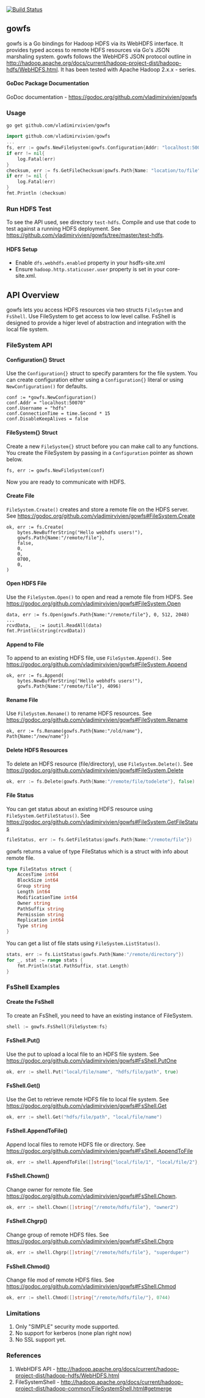 [![Build Status](https://drone.io/github.com/vladimirvivien/gowfs/status.png)](https://drone.io/github.com/vladimirvivien/gowfs/latest)

## gowfs 
gowfs is a Go bindings for Hadoop HDFS via its WebHDFS interface.  It provides typed access to remote HDFS resources via Go's JSON marshaling system.  gowfs follows the WebHDFS JSON protocol outline in  http://hadoop.apache.org/docs/current/hadoop-project-dist/hadoop-hdfs/WebHDFS.html.  It has been tested with Apache Hadoop 2.x.x - series.

#### GoDoc Package Documentation
GoDoc documentation - https://godoc.org/github.com/vladimirvivien/gowfs

### Usage
```
go get github.com/vladimirvivien/gowfs
```
```go
import github.com/vladimirvivien/gowfs
...
fs, err := gowfs.NewFileSystem(gowfs.Configuration{Addr: "localhost:50070", User: "hdfs"})
if err != nil{
	log.Fatal(err)
}
checksum, err := fs.GetFileChecksum(gowfs.Path{Name: "location/to/file"})
if err != nil {
	log.Fatal(err)
}
fmt.Println (checksum)
```

### Run HDFS Test
To see the API used, see directory `test-hdfs`. Compile and use that code to test against a running  HDFS deployment.  See https://github.com/vladimirvivien/gowfs/tree/master/test-hdfs.

#### HDFS Setup
* Enable `dfs.webhdfs.enabled` property in your hsdfs-site.xml 
* Ensure `hadoop.http.staticuser.user` property is set in your core-site.xml.


## API Overview
gowfs lets you access HDFS resources via two structs `FileSystem` and `FsShell`.  Use FileSystem to get access to low level callse.  FsShell is designed to provide a higer level of abstraction and integration with the local file system.

### FileSystem API 
#### Configuration{} Struct
Use the `Configuration{}` struct to specify paramters for the file system.  You can create configuration either using a `Configuration{}` literal or using `NewConfiguration()` for defaults. 

```
conf := *gowfs.NewConfiguration()
conf.Addr = "localhost:50070"
conf.Username = "hdfs"
conf.ConnectionTime = time.Second * 15
conf.DisableKeepAlives = false 
```

#### FileSystem{} Struct
Create a new `FileSystem{}` struct before you can make call to any functions.  You create the FileSystem by passing in a `Configuration` pointer as shown below. 
```
fs, err := gowfs.NewFileSystem(conf)
```
Now you are ready to communicate with HDFS.

#### Create File
`FileSystem.Create()` creates and store a remote file on the HDFS server.
See https://godoc.org/github.com/vladimirvivien/gowfs#FileSystem.Create
```
ok, err := fs.Create(
    bytes.NewBufferString("Hello webhdfs users!"),
	gowfs.Path{Name:"/remote/file"},
	false,
	0,
	0,
	0700,
	0,
)
```

#### Open HDFS File
Use the `FileSystem.Open()` to open and read a remote file from HDFS.  See https://godoc.org/github.com/vladimirvivien/gowfs#FileSystem.Open
```
data, err := fs.Open(gowfs.Path{Name:"/remote/file"}, 0, 512, 2048)
...
rcvdData, _ := ioutil.ReadAll(data)
fmt.Println(string(rcvdData))

```

#### Append to File
To append to an existing HDFS file, use `FileSystem.Append()`.  See https://godoc.org/github.com/vladimirvivien/gowfs#FileSystem.Append
```
ok, err := fs.Append(
    bytes.NewBufferString("Hello webhdfs users!"),
    gowfs.Path{Name:"/remote/file"}, 4096)
```

#### Rename File
Use `FileSystem.Rename()` to rename HDFS resources. See https://godoc.org/github.com/vladimirvivien/gowfs#FileSystem.Rename
```
ok, err := fs.Rename(gowfs.Path{Name:"/old/name"}, Path{Name:"/new/name"})
```

#### Delete HDFS Resources
To delete an HDFS resource (file/directory), use `FileSystem.Delete()`.  See https://godoc.org/github.com/vladimirvivien/gowfs#FileSystem.Delete
```go
ok, err := fs.Delete(gowfs.Path{Name:"/remote/file/todelete"}, false)
```

#### File Status
You can get status about an existing HDFS resource using `FileSystem.GetFileStatus()`. See https://godoc.org/github.com/vladimirvivien/gowfs#FileSystem.GetFileStatus

```go
fileStatus, err := fs.GetFileStatus(gowfs.Path{Name:"/remote/file"})
```
gowfs returns a value of type FileStatus which is a struct with info about remote file.
```go
type FileStatus struct {
	AccesTime int64
    BlockSize int64
    Group string
    Length int64
    ModificationTime int64
    Owner string
    PathSuffix string
    Permission string
    Replication int64
    Type string
}
```
You can get a list of file stats using `FileSystem.ListStatus()`.
```go
stats, err := fs.ListStatus(gowfs.Path{Name:"/remote/directory"})
for _, stat := range stats {
    fmt.Println(stat.PathSuffix, stat.Length)
}
```
### FsShell Examples
#### Create the FsShell
To create an FsShell, you need to have an existing instance of FileSystem.
```go
shell := gowfs.FsShell{FileSystem:fs}
```
#### FsShell.Put()
Use the put to upload a local file to an HDFS file system. See https://godoc.org/github.com/vladimirvivien/gowfs#FsShell.PutOne
```go
ok, err := shell.Put("local/file/name", "hdfs/file/path", true)
```
#### FsShell.Get()
Use the Get to retrieve remote HDFS file to local file system. See https://godoc.org/github.com/vladimirvivien/gowfs#FsShell.Get
```go
ok, err := shell.Get("hdfs/file/path", "local/file/name")
```

#### FsShell.AppendToFile()
Append local files to remote HDFS file or directory. See https://godoc.org/github.com/vladimirvivien/gowfs#FsShell.AppendToFile
```go
ok, err := shell.AppendToFile([]string{"local/file/1", "local/file/2"}, "remote/hdfs/path")
```

#### FsShell.Chown()
Change owner for remote file.  See https://godoc.org/github.com/vladimirvivien/gowfs#FsShell.Chown.
```go
ok, err := shell.Chown([]string{"/remote/hdfs/file"}, "owner2")
```

#### FsShell.Chgrp()
Change group of remote HDFS files.  See https://godoc.org/github.com/vladimirvivien/gowfs#FsShell.Chgrp
```go
ok, err := shell.Chgrp([]string{"/remote/hdfs/file"}, "superduper")
```

#### FsShell.Chmod()
Change file mod of remote HDFS files.  See https://godoc.org/github.com/vladimirvivien/gowfs#FsShell.Chmod
```go
ok, err := shell.Chmod([]string{"/remote/hdfs/file/"}, 0744)
```

### Limitations
1. Only "SIMPLE" security mode supported.
2. No support for kerberos (none plan right now)
3. No SSL support yet.

### References
1. WebHDFS API - http://hadoop.apache.org/docs/current/hadoop-project-dist/hadoop-hdfs/WebHDFS.html
2. FileSystemShell - http://hadoop.apache.org/docs/current/hadoop-project-dist/hadoop-common/FileSystemShell.html#getmerge
